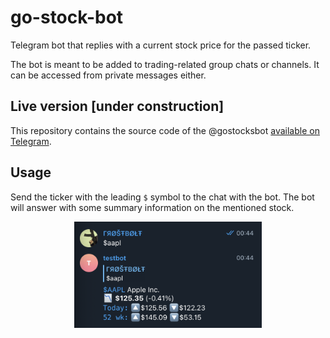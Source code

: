 # go-stock-bot

Telegram bot that replies with a current stock price for the passed ticker.

The bot is meant to be added to trading-related group chats or channels. It can be accessed from private messages either.

## Live version [under construction]

This repository contains the source code of the @gostocksbot [available on Telegram](https://t.me/gostocksbot).

## Usage

Send the ticker with the leading `$` symbol to the chat with the bot. The bot will answer with some summary information on the mentioned stock.

<center>
<img src="./.github/images/screenshot.png" width="300px">
</center>
